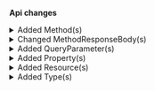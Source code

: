**Api changes**

<details>
<summary>Added Method(s)</summary>

- added method `apiRoot.withProjectKey().products().search().post()`
- added method `apiRoot.withProjectKey().products().search().head()`
</details>

<details>
<summary>Changed MethodResponseBody(s)</summary>

- :warning: changed response body for `200: application/json` of method `get /{projectKey}/in-store/key={storeKey}/cart-discounts` from type `CartDiscount` to `CartDiscountPagedQueryResponse`
</details>

<details>
<summary>Added QueryParameter(s)</summary>

- added query parameter `expand` to method `get /{projectKey}/in-store/key={storeKey}/cart-discounts`
- added query parameter `sort` to method `get /{projectKey}/in-store/key={storeKey}/cart-discounts`
- added query parameter `limit` to method `get /{projectKey}/in-store/key={storeKey}/cart-discounts`
- added query parameter `offset` to method `get /{projectKey}/in-store/key={storeKey}/cart-discounts`
- added query parameter `withTotal` to method `get /{projectKey}/in-store/key={storeKey}/cart-discounts`
- added query parameter `where` to method `get /{projectKey}/in-store/key={storeKey}/cart-discounts`
- added query parameter `/^var[.][a-zA-Z0-9]+$/` to method `get /{projectKey}/in-store/key={storeKey}/cart-discounts`
- added query parameter `expand` to method `post /{projectKey}/in-store/key={storeKey}/cart-discounts`
</details>

<details>
<summary>Added Property(s)</summary>

- added property `productsNew` to type `SearchIndexingConfiguration`
</details>

<details>
<summary>Added Resource(s)</summary>

- added resource `/{projectKey}/products/search`
</details>

<details>
<summary>Added Type(s)</summary>

- added type `ProductPagedSearchResponse`
- added type `ProductSearchAndExpression`
- added type `ProductSearchAnyValue`
- added type `ProductSearchAttributeType`
- added type `ProductSearchCompoundExpression`
- added type `ProductSearchDateRangeExpression`
- added type `ProductSearchDateRangeValue`
- added type `ProductSearchDateTimeRangeExpression`
- added type `ProductSearchDateTimeRangeValue`
- added type `ProductSearchErrorResponse`
- added type `ProductSearchExactExpression`
- added type `ProductSearchExistsExpression`
- added type `ProductSearchExistsValue`
- added type `ProductSearchFilterExpression`
- added type `ProductSearchFullTextExpression`
- added type `ProductSearchFullTextValue`
- added type `ProductSearchHit`
- added type `ProductSearchLongRangeExpression`
- added type `ProductSearchLongRangeValue`
- added type `ProductSearchMatchType`
- added type `ProductSearchMatchingVariant`
- added type `ProductSearchNotExpression`
- added type `ProductSearchNumberRangeExpression`
- added type `ProductSearchNumberRangeValue`
- added type `ProductSearchOrExpression`
- added type `ProductSearchPrefixExpression`
- added type `ProductSearchProjectionParams`
- added type `ProductSearchQuery`
- added type `ProductSearchQueryExpression`
- added type `ProductSearchQueryExpressionValue`
- added type `ProductSearchRequest`
- added type `ProductSearchSortMode`
- added type `ProductSearchSortOrder`
- added type `ProductSearchSorting`
- added type `ProductSearchSuggestionCompletionExpression`
- added type `ProductSearchSuggestionCompletionExpressionValue`
- added type `ProductSearchSuggestionExpression`
- added type `ProductSearchSuggestionExpressionValue`
- added type `ProductSearchTimeRangeExpression`
- added type `ProductSearchTimeRangeValue`
- added type `ProductSearchWildCardExpression`
- added type `ProductSearchFacetBucketResult`
- added type `ProductSearchFacetCountExpression`
- added type `ProductSearchFacetCountValue`
- added type `ProductSearchFacetDistinctBucketSortBy`
- added type `ProductSearchFacetDistinctBucketSortExpression`
- added type `ProductSearchFacetDistinctExpression`
- added type `ProductSearchFacetDistinctStartsWith`
- added type `ProductSearchFacetDistinctValue`
- added type `ProductSearchFacetEnumCount`
- added type `ProductSearchFacetEnumScope`
- added type `ProductSearchFacetExpression`
- added type `ProductSearchFacetRangesExpression`
- added type `ProductSearchFacetRangesFacetRange`
- added type `ProductSearchFacetRangesValue`
- added type `ProductSearchFacetResult`
- added type `ProductSearchFacetResultBucket`
- added type `ProductSearchFacetResultCount`
- added type `ProductSearchFacetResultExpression`
- added type `ProductSearchFacetScope`
- added type `ProductSearchStatus`
- added type `ProjectChangeProductSearchStatusAction`
</details>
